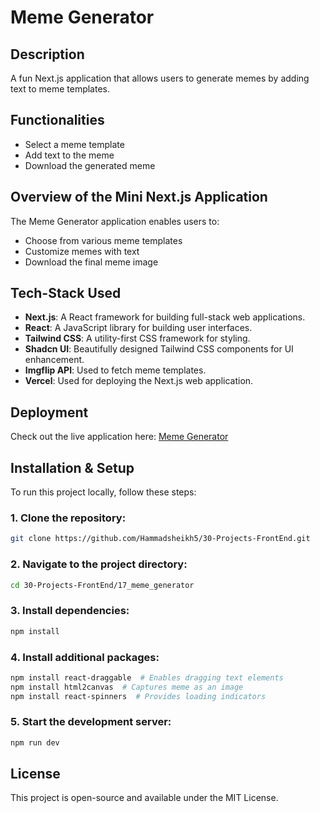 
# Meme Generator

## Description
A fun Next.js application that allows users to generate memes by adding text to meme templates.

## Functionalities
- Select a meme template
- Add text to the meme
- Download the generated meme

## Overview of the Mini Next.js Application
The Meme Generator application enables users to:
- Choose from various meme templates
- Customize memes with text
- Download the final meme image

## Tech-Stack Used
- **Next.js**: A React framework for building full-stack web applications.
- **React**: A JavaScript library for building user interfaces.
- **Tailwind CSS**: A utility-first CSS framework for styling.
- **Shadcn UI**: Beautifully designed Tailwind CSS components for UI enhancement.
- **Imgflip API**: Used to fetch meme templates.
- **Vercel**: Used for deploying the Next.js web application.

## Deployment
Check out the live application here: [Meme Generator](https://17-meme-generator-omega.vercel.app/)

## Installation & Setup
To run this project locally, follow these steps:

### 1. Clone the repository:
```sh
git clone https://github.com/Hammadsheikh5/30-Projects-FrontEnd.git
```

### 2. Navigate to the project directory:
```sh
cd 30-Projects-FrontEnd/17_meme_generator
```

### 3. Install dependencies:
```sh
npm install
```

### 4. Install additional packages:
```sh
npm install react-draggable  # Enables dragging text elements
npm install html2canvas  # Captures meme as an image
npm install react-spinners  # Provides loading indicators
```

### 5. Start the development server:
```sh
npm run dev
```

## License
This project is open-source and available under the MIT License.
